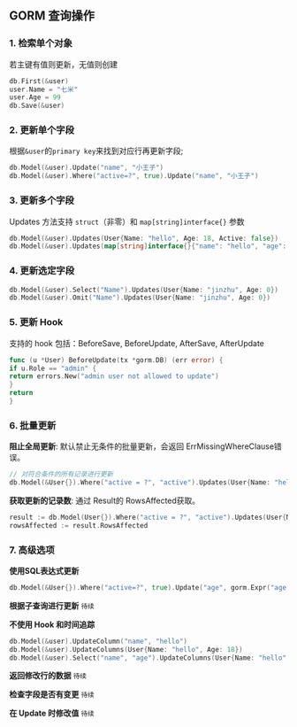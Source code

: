 ## GORM 查询操作
### 1. 检索单个对象
若主键有值则更新，无值则创建
```go
db.First(&user)
user.Name = "七米"
user.Age = 99
db.Save(&user)
```

### 2. 更新单个字段 
根据`&user`的`primary key`来找到对应行再更新字段;
```go
db.Model(&user).Update("name", "小王子")
db.Model(&user).Where("active=?", true).Update("name", "小王子")
```

### 3. 更新多个字段
Updates 方法支持 `struct`（非零）和 `map[string]interface{}` 参数
```go
db.Model(&user).Updates(User{Name: "hello", Age: 18, Active: false})
db.Model(&user).Updates(map[string]interface{}{"name": "hello", "age": 18, "active": false})
```

### 4. 更新选定字段
```go
db.Model(&user).Select("Name").Updates(User{Name: "jinzhu", Age: 0})
db.Model(&user).Omit("Name").Updates(User{Name: "jinzhu", Age: 0})
```

### 5. 更新 Hook
支持的 hook 包括：BeforeSave, BeforeUpdate, AfterSave, AfterUpdate
```go
func (u *User) BeforeUpdate(tx *gorm.DB) (err error) {
if u.Role == "admin" {
return errors.New("admin user not allowed to update")
}
return
}
```

### 6. 批量更新

**阻止全局更新**: 默认禁止无条件的批量更新，会返回 ErrMissingWhereClause错误。
```go
// 对符合条件的所有记录进行更新
db.Model(&User{}).Where("active = ?", "active").Updates(User{Name: "hello"})
```


**获取更新的记录数**: 通过 Result的 RowsAffected获取。

```go
result := db.Model(User{}).Where("active = ?", "active").Updates(User{Name: "hello"}); 
rowsAffected := result.RowsAffected
```

### 7. 高级选项
**使用SQL表达式更新**
```go
db.Model(&User{}).Where("active=?", true).Update("age", gorm.Expr("age + ?", 2))
```

**根据子查询进行更新**
`待续`

**不使用 Hook 和时间追踪**
```go
db.Model(&user).UpdateColumn("name", "hello")
db.Model(&user).UpdateColumns(User{Name: "hello", Age: 18})
db.Model(&user).Select("name", "age").UpdateColumns(User{Name: "hello", Age: 0})
```
**返回修改行的数据**
`待续`

**检查字段是否有变更**
`待续`

**在 Update 时修改值**
`待续`